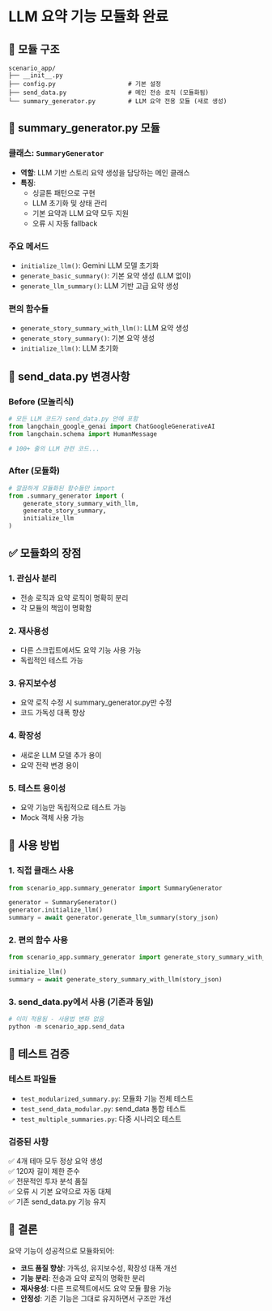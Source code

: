# LLM 요약 기능 모듈화 완료

## 📁 모듈 구조

```
scenario_app/
├── __init__.py
├── config.py                    # 기본 설정
├── send_data.py                 # 메인 전송 로직 (모듈화됨)
└── summary_generator.py         # LLM 요약 전용 모듈 (새로 생성)
```

## 🔧 summary_generator.py 모듈

### 클래스: `SummaryGenerator`
- **역할**: LLM 기반 스토리 요약 생성을 담당하는 메인 클래스
- **특징**: 
  - 싱글톤 패턴으로 구현
  - LLM 초기화 및 상태 관리
  - 기본 요약과 LLM 요약 모두 지원
  - 오류 시 자동 fallback

### 주요 메서드
- `initialize_llm()`: Gemini LLM 모델 초기화
- `generate_basic_summary()`: 기본 요약 생성 (LLM 없이)
- `generate_llm_summary()`: LLM 기반 고급 요약 생성

### 편의 함수들
- `generate_story_summary_with_llm()`: LLM 요약 생성
- `generate_story_summary()`: 기본 요약 생성  
- `initialize_llm()`: LLM 초기화

## 🔄 send_data.py 변경사항

### Before (모놀리식)
```python
# 모든 LLM 코드가 send_data.py 안에 포함
from langchain_google_genai import ChatGoogleGenerativeAI
from langchain.schema import HumanMessage

# 100+ 줄의 LLM 관련 코드...
```

### After (모듈화)
```python
# 깔끔하게 모듈화된 함수들만 import
from .summary_generator import (
    generate_story_summary_with_llm, 
    generate_story_summary, 
    initialize_llm
)
```

## ✅ 모듈화의 장점

### 1. **관심사 분리**
- 전송 로직과 요약 로직이 명확히 분리
- 각 모듈의 책임이 명확함

### 2. **재사용성**
- 다른 스크립트에서도 요약 기능 사용 가능
- 독립적인 테스트 가능

### 3. **유지보수성**
- 요약 로직 수정 시 summary_generator.py만 수정
- 코드 가독성 대폭 향상

### 4. **확장성**
- 새로운 LLM 모델 추가 용이
- 요약 전략 변경 용이

### 5. **테스트 용이성**
- 요약 기능만 독립적으로 테스트 가능
- Mock 객체 사용 가능

## 🚀 사용 방법

### 1. 직접 클래스 사용
```python
from scenario_app.summary_generator import SummaryGenerator

generator = SummaryGenerator()
generator.initialize_llm()
summary = await generator.generate_llm_summary(story_json)
```

### 2. 편의 함수 사용
```python
from scenario_app.summary_generator import generate_story_summary_with_llm, initialize_llm

initialize_llm()
summary = await generate_story_summary_with_llm(story_json)
```

### 3. send_data.py에서 사용 (기존과 동일)
```python
# 이미 적용됨 - 사용법 변화 없음
python -m scenario_app.send_data
```

## 🧪 테스트 검증

### 테스트 파일들
- `test_modularized_summary.py`: 모듈화 기능 전체 테스트
- `test_send_data_modular.py`: send_data 통합 테스트
- `test_multiple_summaries.py`: 다중 시나리오 테스트

### 검증된 사항
✅ 4개 테마 모두 정상 요약 생성  
✅ 120자 길이 제한 준수  
✅ 전문적인 투자 분석 품질  
✅ 오류 시 기본 요약으로 자동 대체  
✅ 기존 send_data.py 기능 유지  

## 🎯 결론

요약 기능이 성공적으로 모듈화되어:
- **코드 품질 향상**: 가독성, 유지보수성, 확장성 대폭 개선
- **기능 분리**: 전송과 요약 로직의 명확한 분리
- **재사용성**: 다른 프로젝트에서도 요약 모듈 활용 가능
- **안정성**: 기존 기능은 그대로 유지하면서 구조만 개선
